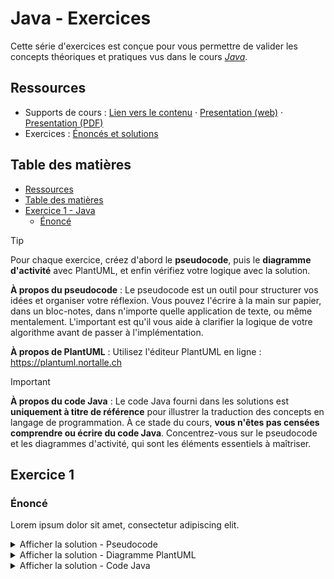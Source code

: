 # Java - Exercices

Cette série d'exercices est conçue pour vous permettre de valider les concepts
théoriques et pratiques vus dans le cours
_[Java](../01-supports-de-cours/README.md)_.

## Ressources

- Supports de cours : [Lien vers le contenu](../01-supports-de-cours/README.md)
  ·
  [Presentation (web)](https://HEIG-VD-Prog-Course.github.io/HEIG-VD-ProgIM-Course/04.01-java/01-supports-de-cours/index.html)
  ·
  [Presentation (PDF)](https://HEIG-VD-Prog-Course.github.io/HEIG-VD-ProgIM-Course/04.01-java/01-supports-de-cours/04.01-java-presentation.pdf)
- Exercices : [Énoncés et solutions](../02-exercices/README.md)

## Table des matières

- [Ressources](#ressources)
- [Table des matières](#table-des-matières)
- [Exercice 1 - Java](#exercice-1---java)
  - [Énoncé](#énoncé)

> [!TIP]
>
> Pour chaque exercice, créez d'abord le **pseudocode**, puis le **diagramme
> d'activité** avec PlantUML, et enfin vérifiez votre logique avec la solution.
>
> **À propos du pseudocode** : Le pseudocode est un outil pour structurer vos
> idées et organiser votre réflexion. Vous pouvez l'écrire à la main sur papier,
> dans un bloc-notes, dans n'importe quelle application de texte, ou même
> mentalement. L'important est qu'il vous aide à clarifier la logique de votre
> algorithme avant de passer à l'implémentation.
>
> **À propos de PlantUML** : Utilisez l'éditeur PlantUML en ligne :
> <https://plantuml.nortalle.ch>

> [!IMPORTANT]
>
> **À propos du code Java** : Le code Java fourni dans les solutions est
> **uniquement à titre de référence** pour illustrer la traduction des concepts
> en langage de programmation. À ce stade du cours, **vous n'êtes pas censées
> comprendre ou écrire du code Java**. Concentrez-vous sur le pseudocode et les
> diagrammes d'activité, qui sont les éléments essentiels à maîtriser.

## Exercice 1

### Énoncé

Lorem ipsum dolor sit amet, consectetur adipiscing elit.

<details>
<summary>Afficher la solution - Pseudocode</summary>

```text
DÉBUT

FIN
```

</details>

<details>
<summary>Afficher la solution - Diagramme PlantUML</summary>

```plantuml
@startuml
start

stop
@enduml
```

</details>

<details>
<summary>Afficher la solution - Code Java</summary>

```java
public class PanierPommes {
  public static void main(String[] args) {

  }
}
```

</details>
